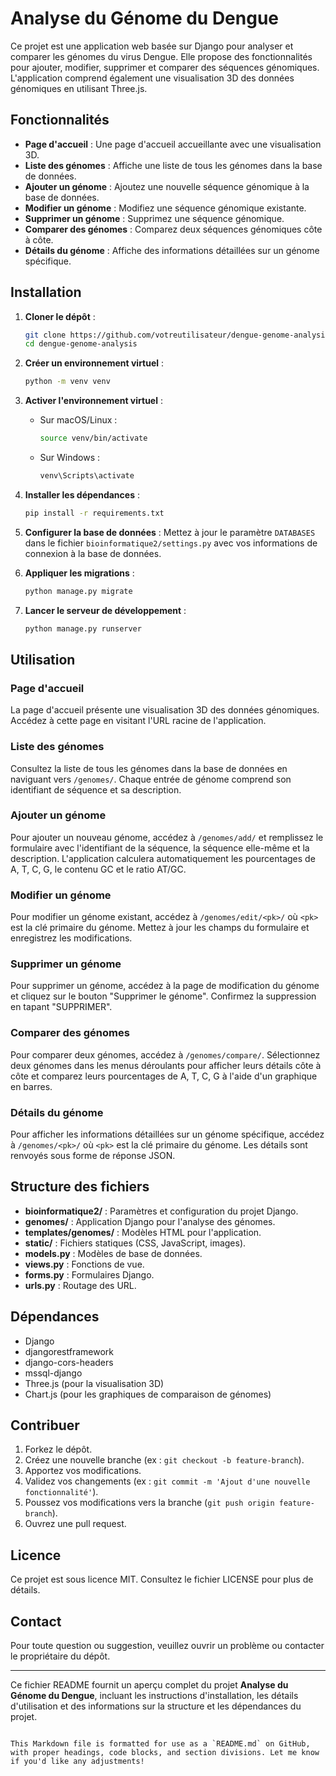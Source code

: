 


# Analyse du Génome du Dengue

Ce projet est une application web basée sur Django pour analyser et comparer les génomes du virus Dengue. Elle propose des fonctionnalités pour ajouter, modifier, supprimer et comparer des séquences génomiques. L'application comprend également une visualisation 3D des données génomiques en utilisant Three.js.

## Fonctionnalités

- **Page d'accueil** : Une page d'accueil accueillante avec une visualisation 3D.
- **Liste des génomes** : Affiche une liste de tous les génomes dans la base de données.
- **Ajouter un génome** : Ajoutez une nouvelle séquence génomique à la base de données.
- **Modifier un génome** : Modifiez une séquence génomique existante.
- **Supprimer un génome** : Supprimez une séquence génomique.
- **Comparer des génomes** : Comparez deux séquences génomiques côte à côte.
- **Détails du génome** : Affiche des informations détaillées sur un génome spécifique.

## Installation

1. **Cloner le dépôt** :
   ```bash
   git clone https://github.com/votreutilisateur/dengue-genome-analysis.git
   cd dengue-genome-analysis
   ```

2. **Créer un environnement virtuel** :
   ```bash
   python -m venv venv
   ```

3. **Activer l'environnement virtuel** :
   - Sur macOS/Linux :
     ```bash
     source venv/bin/activate
     ```
   - Sur Windows :
     ```bash
     venv\Scripts\activate
     ```

4. **Installer les dépendances** :
   ```bash
   pip install -r requirements.txt
   ```

5. **Configurer la base de données** :
   Mettez à jour le paramètre `DATABASES` dans le fichier `bioinformatique2/settings.py` avec vos informations de connexion à la base de données.

6. **Appliquer les migrations** :
   ```bash
   python manage.py migrate
   ```

7. **Lancer le serveur de développement** :
   ```bash
   python manage.py runserver
   ```

## Utilisation

### Page d'accueil
La page d'accueil présente une visualisation 3D des données génomiques. Accédez à cette page en visitant l'URL racine de l'application.

### Liste des génomes
Consultez la liste de tous les génomes dans la base de données en naviguant vers `/genomes/`. Chaque entrée de génome comprend son identifiant de séquence et sa description.

### Ajouter un génome
Pour ajouter un nouveau génome, accédez à `/genomes/add/` et remplissez le formulaire avec l'identifiant de la séquence, la séquence elle-même et la description. L'application calculera automatiquement les pourcentages de A, T, C, G, le contenu GC et le ratio AT/GC.

### Modifier un génome
Pour modifier un génome existant, accédez à `/genomes/edit/<pk>/` où `<pk>` est la clé primaire du génome. Mettez à jour les champs du formulaire et enregistrez les modifications.

### Supprimer un génome
Pour supprimer un génome, accédez à la page de modification du génome et cliquez sur le bouton "Supprimer le génome". Confirmez la suppression en tapant "SUPPRIMER".

### Comparer des génomes
Pour comparer deux génomes, accédez à `/genomes/compare/`. Sélectionnez deux génomes dans les menus déroulants pour afficher leurs détails côte à côte et comparez leurs pourcentages de A, T, C, G à l'aide d'un graphique en barres.

### Détails du génome
Pour afficher les informations détaillées sur un génome spécifique, accédez à `/genomes/<pk>/` où `<pk>` est la clé primaire du génome. Les détails sont renvoyés sous forme de réponse JSON.

## Structure des fichiers

- **bioinformatique2/** : Paramètres et configuration du projet Django.
- **genomes/** : Application Django pour l'analyse des génomes.
- **templates/genomes/** : Modèles HTML pour l'application.
- **static/** : Fichiers statiques (CSS, JavaScript, images).
- **models.py** : Modèles de base de données.
- **views.py** : Fonctions de vue.
- **forms.py** : Formulaires Django.
- **urls.py** : Routage des URL.

## Dépendances

- Django
- djangorestframework
- django-cors-headers
- mssql-django
- Three.js (pour la visualisation 3D)
- Chart.js (pour les graphiques de comparaison de génomes)

## Contribuer

1. Forkez le dépôt.
2. Créez une nouvelle branche (ex : `git checkout -b feature-branch`).
3. Apportez vos modifications.
4. Validez vos changements (ex : `git commit -m 'Ajout d'une nouvelle fonctionnalité'`).
5. Poussez vos modifications vers la branche (`git push origin feature-branch`).
6. Ouvrez une pull request.

## Licence

Ce projet est sous licence MIT. Consultez le fichier LICENSE pour plus de détails.

## Contact

Pour toute question ou suggestion, veuillez ouvrir un problème ou contacter le propriétaire du dépôt.

---

Ce fichier README fournit un aperçu complet du projet **Analyse du Génome du Dengue**, incluant les instructions d'installation, les détails d'utilisation et des informations sur la structure et les dépendances du projet.
```

This Markdown file is formatted for use as a `README.md` on GitHub, with proper headings, code blocks, and section divisions. Let me know if you'd like any adjustments!
